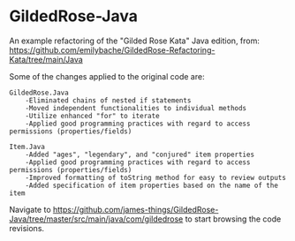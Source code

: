 # GildedRose-Java

An example refactoring of the "Gilded Rose Kata" Java edition, from:
https://github.com/emilybache/GildedRose-Refactoring-Kata/tree/main/Java

Some of the changes applied to the original code are:

    GildedRose.Java
        -Eliminated chains of nested if statements
        -Moved independent functionalities to individual methods
        -Utilize enhanced "for" to iterate
        -Applied good programming practices with regard to access permissions (properties/fields)
       
    Item.Java
        -Added "ages", "legendary", and "conjured" item properties
        -Applied good programming practices with regard to access permissions (properties/fields)
        -Improved formatting of toString method for easy to review outputs
        -Added specification of item properties based on the name of the item
        
Navigate to https://github.com/james-things/GildedRose-Java/tree/master/src/main/java/com/gildedrose to start browsing the code revisions.
